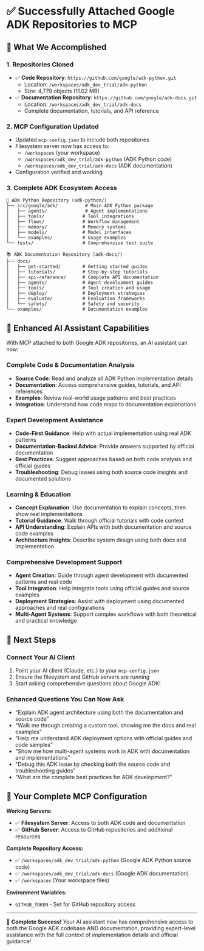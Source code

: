 # ✅ Successfully Attached Google ADK Repositories to MCP

## 🎉 What We Accomplished

### 1. **Repositories Cloned**

- ✅ **Code Repository**: `https://github.com/google/adk-python.git`
  - Location: `/workspaces/adk_dev_trial/adk-python`
  - Size: 4,779 objects (11.02 MB)
- ✅ **Documentation Repository**: `https://github.com/google/adk-docs.git`
  - Location: `/workspaces/adk_dev_trial/adk-docs`
  - Complete documentation, tutorials, and API reference

### 2. **MCP Configuration Updated**

- Updated `mcp-config.json` to include both repositories
- Filesystem server now has access to:
  - `/workspaces` (your workspace)
  - `/workspaces/adk_dev_trial/adk-python` (ADK Python code)
  - `/workspaces/adk_dev_trial/adk-docs` (ADK documentation)
- Configuration verified and working

### 3. **Complete ADK Ecosystem Access**

```
📁 ADK Python Repository (adk-python/)
├── src/google/adk/          # Main ADK Python package
│   ├── agents/              # Agent implementations
│   ├── tools/              # Tool integrations  
│   ├── flows/              # Workflow management
│   ├── memory/             # Memory systems
│   ├── models/             # Model interfaces
│   └── examples/           # Usage examples
└── tests/                  # Comprehensive test suite

📚 ADK Documentation Repository (adk-docs/)
├── docs/
│   ├── get-started/        # Getting started guides
│   ├── tutorials/          # Step-by-step tutorials
│   ├── api-reference/      # Complete API documentation
│   ├── agents/             # Agent development guides
│   ├── tools/              # Tool creation and usage
│   ├── deploy/             # Deployment strategies
│   ├── evaluate/           # Evaluation frameworks
│   └── safety/             # Safety and security
└── examples/               # Documentation examples
```

## 🤖 Enhanced AI Assistant Capabilities

With MCP attached to both Google ADK repositories, an AI assistant can now:

### **Complete Code & Documentation Analysis**

- **Source Code**: Read and analyze all ADK Python implementation details
- **Documentation**: Access comprehensive guides, tutorials, and API references
- **Examples**: Review real-world usage patterns and best practices
- **Integration**: Understand how code maps to documentation explanations

### **Expert Development Assistance**

- **Code-First Guidance**: Help with actual implementation using real ADK patterns
- **Documentation-Backed Advice**: Provide answers supported by official documentation
- **Best Practices**: Suggest approaches based on both code analysis and official guides
- **Troubleshooting**: Debug issues using both source code insights and documented solutions

### **Learning & Education**

- **Concept Explanation**: Use documentation to explain concepts, then show real implementations
- **Tutorial Guidance**: Walk through official tutorials with code context
- **API Understanding**: Explain APIs with both documentation and source code examples
- **Architecture Insights**: Describe system design using both docs and implementation

### **Comprehensive Development Support**

- **Agent Creation**: Guide through agent development with documented patterns and real code
- **Tool Integration**: Help integrate tools using official guides and source examples
- **Deployment Strategies**: Assist with deployment using documented approaches and real configurations
- **Multi-Agent Systems**: Support complex workflows with both theoretical and practical knowledge

## 🚀 Next Steps

### **Connect Your AI Client**

1. Point your AI client (Claude, etc.) to your `mcp-config.json`
2. Ensure the filesystem and GitHub servers are running
3. Start asking comprehensive questions about Google ADK!

### **Enhanced Questions You Can Now Ask**

- "Explain ADK agent architecture using both the documentation and source code"
- "Walk me through creating a custom tool, showing me the docs and real examples"
- "Help me understand ADK deployment options with official guides and code samples"
- "Show me how multi-agent systems work in ADK with documentation and implementations"
- "Debug this ADK issue by checking both the source code and troubleshooting guides"
- "What are the complete best practices for ADK development?"

## 🔧 Your Complete MCP Configuration

**Working Servers:**

- ✅ **Filesystem Server**: Access to both ADK code and documentation
- ✅ **GitHub Server**: Access to GitHub repositories and additional resources

**Complete Repository Access:**

- ✅ `/workspaces/adk_dev_trial/adk-python` (Google ADK Python source code)
- ✅ `/workspaces/adk_dev_trial/adk-docs` (Google ADK documentation)
- ✅ `/workspaces` (Your workspace files)

**Environment Variables:**

- `GITHUB_TOKEN` - Set for GitHub repository access

---

🎊 **Complete Success!** Your AI assistant now has comprehensive access to both the Google ADK codebase AND documentation, providing expert-level assistance with the full context of implementation details and official guidance!
